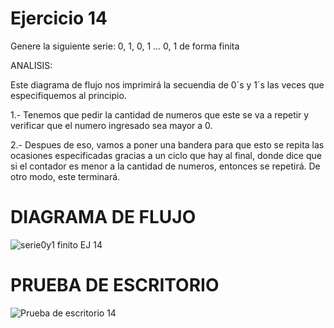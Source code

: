 # Ejercicio 14
Genere la siguiente serie: 0, 1, 0, 1 ... 0, 1 de forma finita

ANALISIS:

Este diagrama de flujo nos imprimirá la secuendia de 0´s y 1´s las veces que especifiquemos al principio.

1.- Tenemos que pedir la cantidad de numeros que este se va a repetir y verificar que el numero ingresado sea mayor a 0.

2.- Despues de eso, vamos a poner una bandera para que esto se repita las ocasiones especificadas gracias a un ciclo que hay al final, donde dice que si el contador es menor a la cantidad de numeros, entonces se repetirá. De otro modo, este terminará.

# DIAGRAMA DE FLUJO
![serie0y1 finito EJ 14](https://github.com/ChristianDavSS/Portafolio/assets/145722756/a09ec1b0-8f3b-4811-b411-c151af5ed389)

# PRUEBA DE ESCRITORIO
![Prueba de escritorio 14](https://github.com/ChristianDavSS/Portafolio/assets/145722756/e111795a-9f76-44e0-8ee6-cb3452ab216a)

